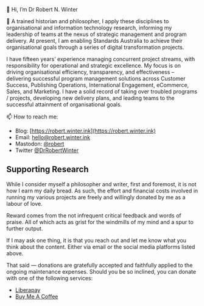 👋 Hi, I’m Dr Robert N. Winter

👀 A trained historian and philosopher, I apply these disciplines to organisational and information technology research, informing my leadership of teams at the nexus of strategic management and program delivery. At present, I am enabling Standards Australia to achieve their organisational goals through a series of digital transformation projects.

I have fifteen years’ experience managing concurrent project streams, with responsibility for operational and strategic excellence. My focus is on driving organisational efficiency, transparency, and effectiveness – delivering successful program management solutions across Customer Success, Publishing Operations, International Engagement, eCommerce, Sales, and Marketing. I have a solid record of taking over troubled programs / projects, developing new delivery plans, and leading teams to the successful attainment of organisational goals.

📫 How to reach me:
  * Blog: [https://robert.winter.ink](https://robert.winter.ink)
  * Email: [hello@robert.winter.ink](mailto:hello@robert.winter.ink)
  * Mastodon: [@robert](https://social.winter.ink/@robert)
  * Twitter [@DrRobertWinter](https://twitter.com/DrRobertWinter/)

## Supporting Research

While I consider myself a philosopher and writer, first and foremost, it is not how I earn my daily bread. As such, the effort and financial costs involved in running my various projects are freely and willingly donated by me as a labour of love.

Reward comes from the not infrequent critical feedback and words of praise. All of which acts as grist for the windmills of my mind and a spur to further output.

If I may ask one thing, it is that you reach out and let me know what you think about the content. Either via email or the social media platforms listed above.

That said — donations are gratefully accepted and faithfully applied to the ongoing maintenance expenses. Should you be so inclined, you can donate with one of the following services:

* [Liberapay](https://liberapay.com/robertwinter/)
* [Buy Me A Coffee](https://www.buymeacoffee.com/robertwinter)

<!---
robertnwinter/robertnwinter is a ✨ special ✨ repository because its `README.md` (this file) appears on your GitHub profile.
You can click the Preview link to take a look at your changes.
--->

